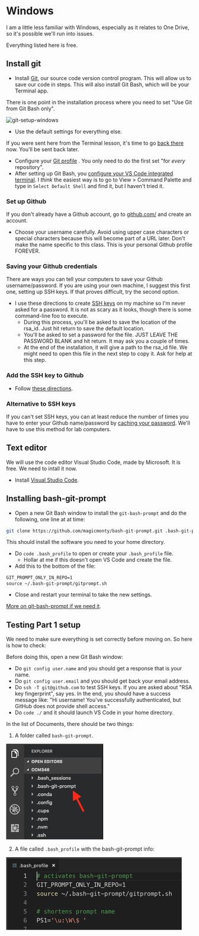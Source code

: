 # Windows

I am a little less familiar with Windows, especially as it relates to One Drive, so it's possible we'll run into issues.

Everything listed here is free.

## Install git

- Install [Git](https://git-scm.com/downloads), our source code version control program. This will allow us to save our code in steps. This will also install Git Bash, which will be your Terminal app.

There is one point in the installation process where you need to set "Use Git from Git Bash only".

![git-setup-windows](../../images/git-setup-windows.png)

- Use the default settings for everything else.

If you were sent here from the Terminal lesson, it's time to go [back there](../bash/bash-01-terminal.md) now. You'll be sent back later.

- Configure your [Git profile](https://help.github.com/articles/setting-your-username-in-git/#platform-windows) . You only need to do the first set "for _every_ repository".
- After setting up Git Bash, you [configure your VS Code integrated terminal](https://code.visualstudio.com/docs/editor/integrated-terminal#_windows). I _think_ the easiest way is to go to View > Command Palette and type in `Select Default Shell` and find it, but I haven't tried it.

### Set up Github

If you don't already have a Github account, go to [github.com/](http://github.com/) and create an account.

- Choose your username carefully. Avoid using upper case characters or special characters because this will become part of a URL later. Don't make the name specific to this class. This is your personal Github profile FOREVER.

### Saving your Github credentials

There are ways you can tell your computers to save your Github username/password. If you are using your own machine, I suggest this first one, setting up SSH keys. If that proves difficult, try the second option.

- I use these directions to create [SSH keys](https://help.github.com/articles/connecting-to-github-with-ssh/) on my machine so I'm never asked for a password. It is not as scary as it looks, though there is some command-line foo to execute.
  - During this process, you'll be asked to save the location of the rsa_id. Just hit return to save the default location.
  - You'll be asked to set a password for the file. JUST LEAVE THE PASSWORD BLANK and hit return. It may ask you a couple of times.
  - At the end of the installation, it will give a path to the rsa_id file. We might need to open this file in the next step to copy it. Ask for help at this step.

### Add the SSH key to Github

- Follow [these directions](https://help.github.com/articles/adding-a-new-ssh-key-to-your-github-account/).

### Alternative to SSH keys

If you can't set SSH keys, you can at least reduce the number of times you have to enter your Github name/password by [caching your password](https://help.github.com/articles/caching-your-github-password-in-git/). We'll have to use this method for lab computers.

## Text editor

We will use the code editor Visual Studio Code, made by Microsoft. It is free. We need to intall it now.

- Install [Visual Studio Code](https://code.visualstudio.com/docs/setup/windows).

## Installing bash-git-prompt

- Open a new Git Bash window to install the `git-bash-prompt` and do the following, one line at at time:

```bash
git clone https://github.com/magicmonty/bash-git-prompt.git .bash-git-prompt --depth=1
```

This should install the software you need to your home directory.

- Do `code .bash_profile` to open or create your `.bash_profile` file.
  - Hollar at me if this doesn't open VS Code and create the file.
- Add this to the bottom of the file:

``` text
GIT_PROMPT_ONLY_IN_REPO=1
source ~/.bash-git-prompt/gitprompt.sh
```

- Close and restart your terminal to take the new settings.

[More on git-bash-prompt if we need it](https://github.com/magicmonty/bash-git-prompt).

## Testing Part 1 setup

We need to make sure everything is set correctly before moving on. So here is how to check:

Before doing this, open a new Git Bash window:

- Do `git config user.name` and you should get a response that is your name.
- Do `git config user.email` and you should get back your email address.
- Do `ssh -T git@github.com` to test SSH keys. If you are asked about "RSA key fingerprint", say yes. In the end, you should have a success message like: "Hi username! You've successfully authenticated, but GitHub does not provide shell access."
- Do `code ./` and it should launch VS Code in your home directory.

In the list of Documents, there should be two things:

1. A folder called `bash-git-prompt`.

![git-bash-prompt](images/git-bash-prompt-installed.png)

2. A file called `.bash_profile` with the bash-git-prompt info:

![git-bash-prompt](images/bash_profile-example.png)
